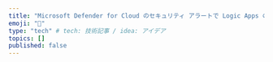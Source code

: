 ```yaml
---
title: "Microsoft Defender for Cloud のセキュリティ アラートで Logic Apps のフローをトリガーして自動アクションを実行する"
emoji: "🙌"
type: "tech" # tech: 技術記事 / idea: アイデア
topics: []
published: false
---
```

